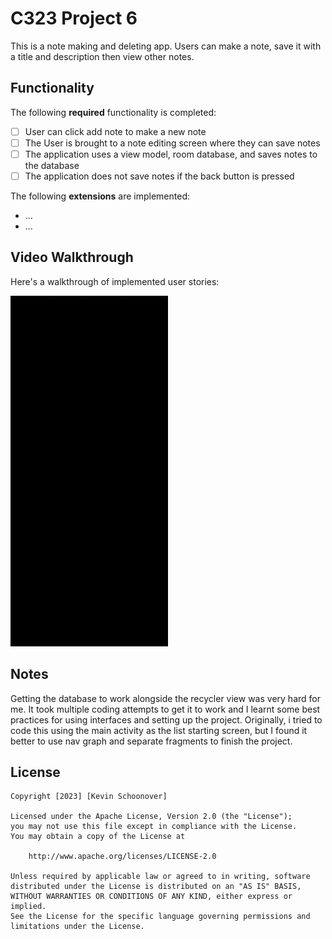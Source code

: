 # C323 Project 6

This is a note making and deleting app. Users can make a note, save it with a title and description then view other notes.

## Functionality 

The following **required** functionality is completed:

* [ ] User can click add note to make a new note
* [ ] The User is brought to a note editing screen where they can save notes
* [ ] The application uses a view model, room database, and saves notes to the database
* [ ] The application does not save notes if the back button is pressed

The following **extensions** are implemented:

* ...
* ...

## Video Walkthrough

Here's a walkthrough of implemented user stories:

<img src='walkthrough.gif' title='Video Walkthrough' width='50%' alt='Video Walkthrough' />


## Notes

Getting the database to work alongside the recycler view was very hard for me. It took multiple coding attempts to get it to work and I learnt some best practices for using interfaces and setting up the project. Originally, i tried to code this using the main activity as the list starting screen, but I found it better to use nav graph and separate fragments to finish the project.

## License

    Copyright [2023] [Kevin Schoonover]

    Licensed under the Apache License, Version 2.0 (the "License");
    you may not use this file except in compliance with the License.
    You may obtain a copy of the License at

        http://www.apache.org/licenses/LICENSE-2.0

    Unless required by applicable law or agreed to in writing, software
    distributed under the License is distributed on an "AS IS" BASIS,
    WITHOUT WARRANTIES OR CONDITIONS OF ANY KIND, either express or implied.
    See the License for the specific language governing permissions and
    limitations under the License.
